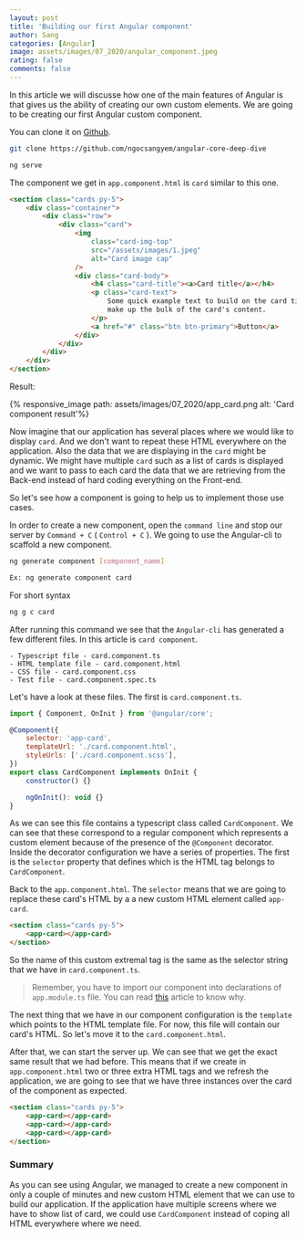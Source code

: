 ```yaml
---
layout: post
title: 'Building our first Angular component'
author: Sang
categories: [Angular]
image: assets/images/07_2020/angular_component.jpeg
rating: false
comments: false
---
```


In this article we will discusse how one of the main features of Angular is that gives us the ability of creating our own custom elements. We are going to be creating our first Angular custom component.

You can clone it on [Github](https://github.com/ngocsangyem/angular-core-deep-dive).

```sh
git clone https://github.com/ngocsangyem/angular-core-deep-dive
```

```sh
ng serve
```

The component we get in `app.component.html` is `card` similar to this one.

```html
<section class="cards py-5">
	<div class="container">
		<div class="row">
			<div class="card">
				<img
					class="card-img-top"
					src="/assets/images/1.jpeg"
					alt="Card image cap"
				/>
				<div class="card-body">
					<h4 class="card-title"><a>Card title</a></h4>
					<p class="card-text">
						Some quick example text to build on the card title and
						make up the bulk of the card's content.
					</p>
					<a href="#" class="btn btn-primary">Button</a>
				</div>
			</div>
		</div>
	</div>
</section>
```

Result:

{% responsive_image path: assets/images/07_2020/app_card.png alt: 'Card component result'%}

Now imagine that our application has several places where we would like to display `card`. And we don't want to repeat these HTML everywhere on the application. Also the data that we are displaying in the `card` might be dynamic. We might have multiple `card` such as a list of cards is displayed and we want to pass to each card the data that we are retrieving from the Back-end instead of hard coding everything on the Front-end.

So let's see how a component is going to help us to implement those use cases.

In order to create a new component, open the `command line` and stop our server by `Command + C` ( `Control + C` ). We going to use the Angular-cli to scaffold a new component.

```sh
ng generate component [component_name]

Ex: ng generate component card
```

For short syntax

```sh
ng g c card
```

After running this command we see that the `Angular-cli` has generated a few different files. In this article is `card component`.

    - Typescript file - card.component.ts
    - HTML template file - card.component.html
    - CSS file - card.component.css
    - Test file - card.component.spec.ts

Let's have a look at these files. The first is `card.component.ts`.

```javascript
import { Component, OnInit } from '@angular/core';

@Component({
	selector: 'app-card',
	templateUrl: './card.component.html',
	styleUrls: ['./card.component.scss'],
})
export class CardComponent implements OnInit {
	constructor() {}

	ngOnInit(): void {}
}
```

As we can see this file contains a typescript class called `CardComponent`. We can see that these correspond to a regular component which represents a custom element because of the presence of the `@Component` decorator. Inside the decorator configuration we have a series of properties. The first is the `selector` property that defines which is the HTML tag belongs to `CardComponent`.

Back to the `app.component.html`. The `selector` means that we are going to replace these card's HTML by a a new custom HTML element called `app-card`.

```html
<section class="cards py-5">
	<app-card></app-card>
</section>
```

So the name of this custom extremal tag is the same as the selector string that we have in `card.component.ts`.

> Remember, you have to import our component into declarations of `app.module.ts` file. You can read [this](/How-an-Angular-app-gets-loaded-and-started/) article to know why.

The next thing that we have in our component configuration is the `template` which points to the HTML template file. For now, this file will contain our card's HTML. So let's move it to the `card.component.html`.

After that, we can start the server up. We can see that we get the exact same result that we had before. This means that if we create in `app.component.html` two or three extra HTML tags and we refresh the application, we are going to see that we have three instances over the card of the component as expected.

```html
<section class="cards py-5">
	<app-card></app-card>
	<app-card></app-card>
	<app-card></app-card>
</section>
```

### Summary

As you can see using Angular, we managed to create a new component in only a couple of minutes and new custom HTML element that we can use to build our application. If the application have multiple screens where we have to show list of card, we could use `CardComponent` instead of coping all HTML everywhere where we need.
